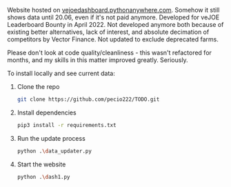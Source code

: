 


Website hosted on [vejoedashboard.pythonanywhere.com](vejoedashboard.pythonanywhere.com). Somehow it still shows data until 20.06, even if it's not paid anymore.
Developed for veJOE Leaderboard Bounty in April 2022. Not developed anymore both because of existing better alternatives, lack of interest, and absolute decimation of competitors by Vector Finance. Not updated to exclude deprecated farms.


Please don't look at code quality/cleanliness - this wasn't refactored for months, and my skills in this matter improved greatly. Seriously.


To install locally and see current data:


1. Clone the repo
   ```sh
   git clone https://github.com/pecio222/TODO.git
   ```
2. Install dependencies
   ```sh
   pip3 install -r requirements.txt
   ```
3. Run the update process
    ```sh
   python .\data_updater.py
   ```
4. Start the website
    ```sh
   python .\dash1.py
   ```



